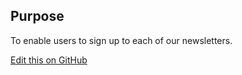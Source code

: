 ## Purpose

To enable users to sign up to each of our newsletters.

[Edit this on GitHub](https://github.com/wellcomecollection/wellcomecollection.org/edit/master/common/views/components/NewsletterSignup/README.md)
